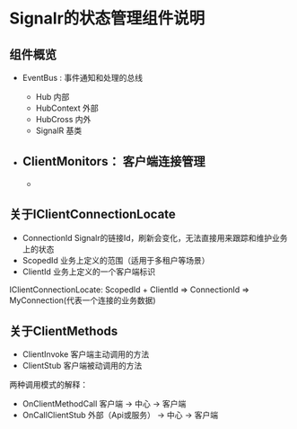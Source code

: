 ﻿# Signalr的状态管理组件说明

## 组件概览

- EventBus : 事件通知和处理的总线
	- Hub 内部
	- HubContext 外部
	- HubCross 内外
	- SignalR 基类





- ClientMonitors： 客户端连接管理
	- 
	- 


## 关于IClientConnectionLocate

- ConnectionId Signalr的链接Id，刷新会变化，无法直接用来跟踪和维护业务上的状态
- ScopedId 业务上定义的范围（适用于多租户等场景）
- ClientId 业务上定义的一个客户端标识

IClientConnectionLocate: ScopedId + ClientId => ConnectionId => MyConnection(代表一个连接的业务数据)

## 关于ClientMethods

- ClientInvoke 客户端主动调用的方法
- ClientStub 客户端被动调用的方法

两种调用模式的解释：

- OnClientMethodCall 客户端 -> 中心 -> 客户端
- OnCallClientStub 外部（Api或服务） -> 中心 -> 客户端